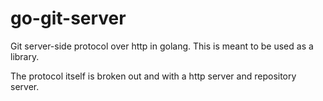 # go-git-server

Git server-side protocol over http in golang.  This is meant to be used as a library.

The protocol itself is broken out and with a http server and repository server.
